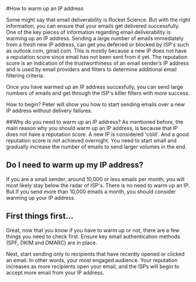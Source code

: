 #How to warm up an IP address

Some might say that email deliverability is Rocket Science. But with the right information,
you can ensure that your emails get delivered successfully. One of the key pieces
of information regarding email deliverability is warming up an IP address. Sending a large number
of emails immediately from a fresh new IP address, can get you deferred or blocked by ISP's
such as outlook.com, gmail.com. This is mostly because a new IP does not have a reputation score
since email has not been sent from it yet. The reputation score is an indication of the trustworthiness of
an email sender’s IP address and is used by email providers and filters to determine additional
email filtering criteria.

Once you have warmed up an IP address succesfully, you can send large numbers of emails and get
through the ISP's killer filters with more success.

How to begin? Peter will show you how to start sending emails over a new IP address
without delivery failures.

##Why do you need to warm up an IP address?
As mentioned before, the main reason why you should warm up an IP address, is because that IP
does not have a reputation score. A new IP is considered 'cold'. And a good reputation score is not
achieved overnight. You need to start small and gradually increase the number of emails to
send larger volumes in the end.

## Do I need to warm up my IP address?
If you are a small sender, around 10,000 or less emails per month, you will most likely stay below
the radar of ISP's. There is no need to warm up an IP. But if you send more than 10,000 emails a month,
you should consider warming up your IP address.

## First things first...
Great, now that you know if you have to warm up or not, there are a few things you need to check first.
Ensure key email authentication methods (SPF, DKIM and DMARC) are in place.

Next, start sending only to recipients that have recently opened or clicked an email. In other words, your most engaged audience. Your reputation increases as more recipients open your email, and the ISPs will begin to accept more email from your IP address.
